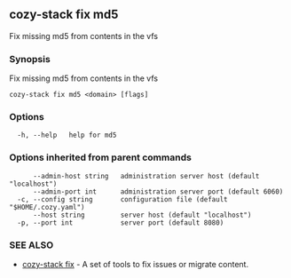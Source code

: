 ## cozy-stack fix md5

Fix missing md5 from contents in the vfs

### Synopsis

Fix missing md5 from contents in the vfs

```
cozy-stack fix md5 <domain> [flags]
```

### Options

```
  -h, --help   help for md5
```

### Options inherited from parent commands

```
      --admin-host string   administration server host (default "localhost")
      --admin-port int      administration server port (default 6060)
  -c, --config string       configuration file (default "$HOME/.cozy.yaml")
      --host string         server host (default "localhost")
  -p, --port int            server port (default 8080)
```

### SEE ALSO

* [cozy-stack fix](cozy-stack_fix.md)	 - A set of tools to fix issues or migrate content.

